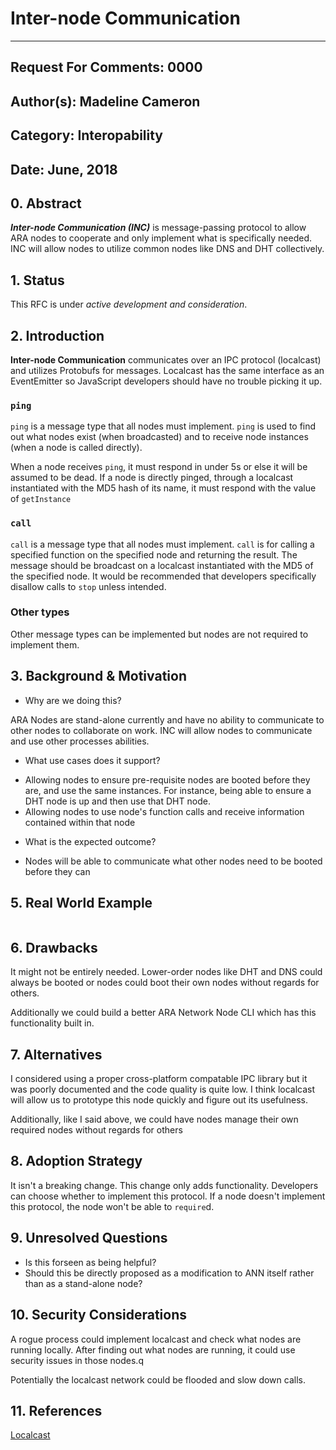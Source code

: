 Inter-node Communication
==============

---
Request For Comments: 0000
---
Author(s): Madeline Cameron
---
Category: Interopability
---
Date: June, 2018
---

## 0. Abstract

_**Inter-node Communication (INC)**_ is message-passing protocol to allow ARA nodes to cooperate and only implement what is specifically needed. INC will allow nodes to utilize common nodes like DNS and DHT collectively.

## 1. Status

This RFC is under _active development and consideration_.

## 2. Introduction

**Inter-node Communication** communicates over an IPC protocol (localcast) and utilizes Protobufs for messages. Localcast has the same interface as an EventEmitter so JavaScript developers should have no trouble picking it up.

### `ping`

`ping` is a message type that all nodes must implement. `ping` is used to find out what nodes exist (when broadcasted) and to receive node instances (when a node is called directly).

When a node receives `ping`, it must respond in under 5s or else it will be assumed to be dead. If a node is directly pinged, through a localcast instantiated with the MD5 hash of its name, it must respond with the value of `getInstance`

### `call`

`call` is a message type that all nodes must implement. `call` is for calling a specified function on the specified node and returning the result. The message should be broadcast on a localcast instantiated with the MD5 of the specified node. It would be recommended that developers specifically disallow calls to `stop` unless intended.

### Other types

Other message types can be implemented but nodes are not required to implement them.

## 3. Background & Motivation

* Why are we doing this?

ARA Nodes are stand-alone currently and have no ability to communicate to other nodes to collaborate on work. INC will allow nodes to communicate and use other processes abilities.

* What use cases does it support?

- Allowing nodes to ensure pre-requisite nodes are booted before they are, and use the same instances. For instance, being able to ensure a DHT node is up and then use that DHT node.
- Allowing nodes to use node's function calls and receive information contained within that node

* What is the expected outcome?

- Nodes will be able to communicate what other nodes need to be booted before they can

## 5. Real World Example

```javascript
```

## 6. Drawbacks

It might not be entirely needed. Lower-order nodes like DHT and DNS could always be booted or nodes could boot their own nodes without regards for others.

Additionally we could build a better ARA Network Node CLI which has this functionality built in.

## 7. Alternatives

I considered using a proper cross-platform compatable IPC library but it was poorly documented and the code quality is quite low. I think localcast will allow us to prototype this node quickly and figure out its usefulness.

Additionally, like I said above, we could have nodes manage their own required nodes without regards for others

## 8. Adoption Strategy

It isn't a breaking change. This change only adds functionality. Developers can choose whether to implement this protocol. If a node doesn't implement this protocol, the node won't be able to `require`d.

## 9. Unresolved Questions

  - Is this forseen as being helpful?
  - Should this be directly proposed as a modification to ANN itself rather than as a stand-alone node?

## 10. Security Considerations

A rogue process could implement localcast and check what nodes are running locally. After finding out what nodes are running, it could use security issues in those nodes.q

Potentially the localcast network could be flooded and slow down calls.

## 11. References

[Localcast](https://github.com/mafintosh/localcast)
